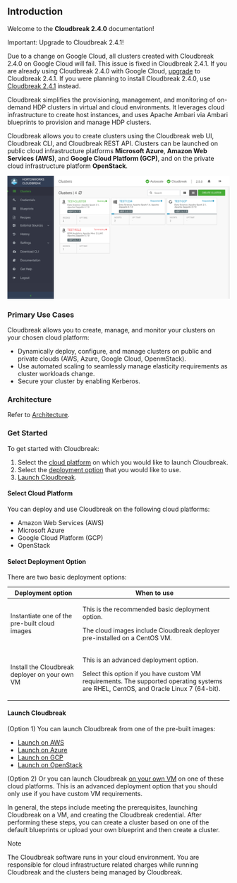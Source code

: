 ## Introduction

Welcome to the **Cloudbreak 2.4.0** documentation!

<div class="danger">
<p class="first admonition-title">Important: Upgrade to Cloudbreak 2.4.1!</p>
<p class="last">Due to a change on Google Cloud, all clusters created with Cloudbreak 2.4.0 on Google Cloud will fail. This issue is fixed in Cloudbreak 2.4.1. If you are already using Cloudbreak 2.4.0 with Google Cloud,  <a href="https://docs.hortonworks.com/HDPDocuments/Cloudbreak/Cloudbreak-2.4.1/content/cb-upgrade/index.html">upgrade</a> to Cloudbreak 2.4.1. If you were planning to install Cloudbreak 2.4.0, use <a href="https://docs.hortonworks.com/HDPDocuments/Cloudbreak/Cloudbreak-2.4.1/index.html">Cloudbreak 2.4.1</a> instead.</p>
</div>

Cloudbreak simplifies the provisioning, management, and monitoring of on-demand HDP clusters in virtual and cloud environments. It leverages cloud infrastructure to create host instances, and uses Apache Ambari via Ambari blueprints to provision and manage HDP clusters. 

Cloudbreak allows you to create clusters using the Cloudbreak web UI, Cloudbreak CLI, and Cloudbreak REST API. Clusters can be launched on public cloud infrastructure platforms **Microsoft Azure**, **Amazon Web Services (AWS)**, and **Google Cloud Platform (GCP)**, and on the private cloud infrastructure platform **OpenStack**.

<a href="./images/cb-ui3.png" target="_blank" title="click to enlarge"><img src="./images/cb-ui3.png" width="650" title="Cloudbreak web UI"></a>   


### Primary Use Cases

Cloudbreak allows you to create, manage, and monitor your clusters on your chosen cloud platform:

* Dynamically deploy, configure, and manage clusters on public and private clouds (AWS, Azure, Google Cloud, OpenmStack).   
* Use automated scaling to seamlessly manage elasticity requirements as cluster workloads change.  
* Secure your cluster by enabling Kerberos.   


### Architecture

Refer to [Architecture](architecture.md).


### Get Started

To get started with Cloudbreak:

1. Select the [cloud platform](#select-cloud-platform) on which you would like to launch Cloudbreak.   
1. Select the [deployment option](#select-deployment-option) that you would like to use. 
1. [Launch Cloudbreak](#launch-cloudbreak). 


#### Select Cloud Platform 

You can deploy and use Cloudbreak on the following cloud platforms:

* Amazon Web Services (AWS)
* Microsoft Azure
* Google Cloud Platform (GCP)
* OpenStack


#### Select Deployment Option

There are two basic deployment options:

| Deployment option | When to use |
|---|---|
| Instantiate one of the pre-built cloud images | <p>This is the recommended basic deployment option.</p><p> The cloud images include Cloudbreak deployer pre-installed on a CentOS VM.</p>  |
| Install the Cloudbreak deployer on your own VM | <p>This is an advanced deployment option.</p> <p>Select this option if you have custom VM requirements. The supported operating systems are RHEL, CentOS, and Oracle Linux 7 (64-bit).</p> |


#### Launch Cloudbreak 

(Option 1) You can launch Cloudbreak from one of the pre-built images:  

* [Launch on AWS](aws-launch.md)  
* [Launch on Azure](azure-launch.md)  
* [Launch on GCP](gcp-launch.md)   
* [Launch on OpenStack](os-launch.md)    
     
(Option 2) Or you can launch Cloudbreak [on your own VM](vm-launch.md) on one of these cloud platforms. This is an advanced deployment option that you should only use if you have custom VM requirements. 

In general, the steps include meeting the prerequisites, launching Cloudbreak on a VM, and creating the Cloudbreak credential. After performing these steps, you can create a cluster based on one of the default blueprints or upload your own blueprint and then create a cluster. 


<div class="note">
    <p class="first admonition-title">Note</p>
    <p class="last">The Cloudbreak software runs in your cloud environment. You are responsible for cloud infrastructure related charges while running Cloudbreak and the clusters being managed by Cloudbreak.</p>
</div>



